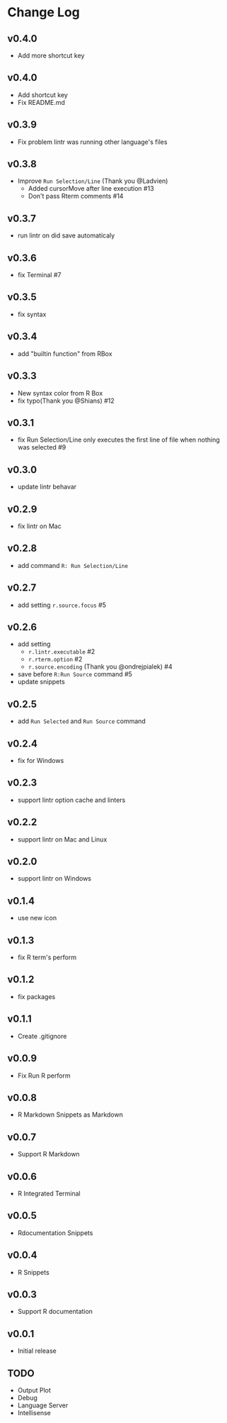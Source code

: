# Change Log
## v0.4.0
* Add more shortcut key

## v0.4.0
* Add shortcut key
* Fix README.md

## v0.3.9
* Fix problem lintr was running other language's files

## v0.3.8
* Improve `Run Selection/Line` (Thank you @Ladvien)
    * Added cursorMove after line execution #13
    * Don't pass Rterm comments #14

## v0.3.7
* run lintr on did save automaticaly

## v0.3.6
* fix Terminal #7

## v0.3.5
* fix syntax

## v0.3.4
* add "builtin function" from RBox

## v0.3.3
* New syntax color from R Box
* fix typo(Thank you @Shians) #12

## v0.3.1
* fix Run Selection/Line only executes the first line of file when nothing was selected #9

## v0.3.0
* update lintr behavar

## v0.2.9
* fix lintr on Mac

## v0.2.8
* add command `R: Run Selection/Line`

## v0.2.7
* add setting `r.source.focus` #5

## v0.2.6
* add setting 
    * `r.lintr.executable` #2
    * `r.rterm.option` #2
    * `r.source.encoding` (Thank you @ondrejpialek) #4
* save before `R:Run Source` command #5
* update snippets

## v0.2.5
* add `Run Selected` and `Run Source` command

## v0.2.4
* fix for Windows

## v0.2.3
* support lintr option cache and linters

## v0.2.2
* support lintr on Mac and Linux

## v0.2.0
* support lintr on Windows

## v0.1.4
* use new icon

## v0.1.3
* fix R term's perform

## v0.1.2
* fix packages

## v0.1.1
* Create .gitignore

## v0.0.9
* Fix Run R perform

## v0.0.8
* R Markdown Snippets as Markdown
## v0.0.7
* Support R Markdown

## v0.0.6
* R Integrated Terminal

## v0.0.5
* Rdocumentation Snippets

## v0.0.4
* R Snippets

## v0.0.3
* Support R documentation

## v0.0.1
* Initial release

## TODO
* Output Plot
* Debug
* Language Server
* Intellisense